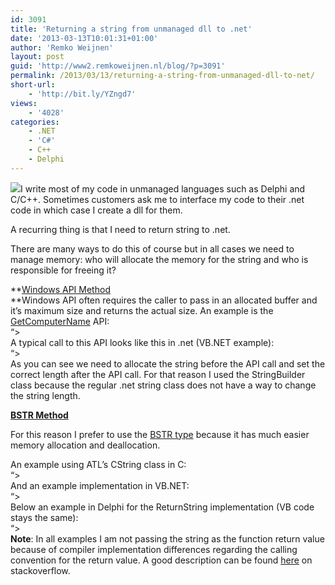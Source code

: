 ```yaml
---
id: 3091
title: 'Returning a string from unmanaged dll to .net'
date: '2013-03-13T10:01:31+01:00'
author: 'Remko Weijnen'
layout: post
guid: 'http://www2.remkoweijnen.nl/blog/?p=3091'
permalink: /2013/03/13/returning-a-string-from-unmanaged-dll-to-net/
short-url:
    - 'http://bit.ly/YZngd7'
views:
    - '4028'
categories:
    - .NET
    - 'C#'
    - C++
    - Delphi
---
```


![](http://www.vbmigration.com/images/Whitepapers/DllFile.png)I write most of my code in unmanaged languages such as Delphi and C/C++. Sometimes customers ask me to interface my code to their .net code in which case I create a dll for them.

A recurring thing is that I need to return string to .net.

There are many ways to do this of course but in all cases we need to manage memory: who will allocate the memory for the string and who is responsible for freeing it?

**<u>Windows API Method  
</u>**Windows API often requires the caller to pass in an allocated buffer and it’s maximum size and returns the actual size. An example is the [GetComputerName](http://msdn.microsoft.com/en-us/library/windows/desktop/ms724295%28v=vs.85%29.aspx) API:  
“&gt;  
A typical call to this API looks like this in .net (VB.NET example):  
“&gt;  
As you can see we need to allocate the string before the API call and set the correct length after the API call. For that reason I used the StringBuilder class because the regular .net string class does not have a way to change the string length.

**<u>BSTR Method</u>**

For this reason I prefer to use the [BSTR type](http://msdn.microsoft.com/en-us/library/windows/desktop/ms221069%28v=vs.85%29.aspx) because it has much easier memory allocation and deallocation.

An example using ATL’s CString class in C:  
“&gt;  
And an example implementation in VB.NET:  
“&gt;  
Below an example in Delphi for the ReturnString implementation (VB code stays the same):  
“&gt;  
**Note**: In all examples I am not passing the string as the function return value because of compiler implementation differences regarding the calling convention for the return value. A good description can be found [here](http://stackoverflow.com/questions/9349530/why-can-a-widestring-not-be-used-as-a-function-return-value-for-interop) on stackoverflow.